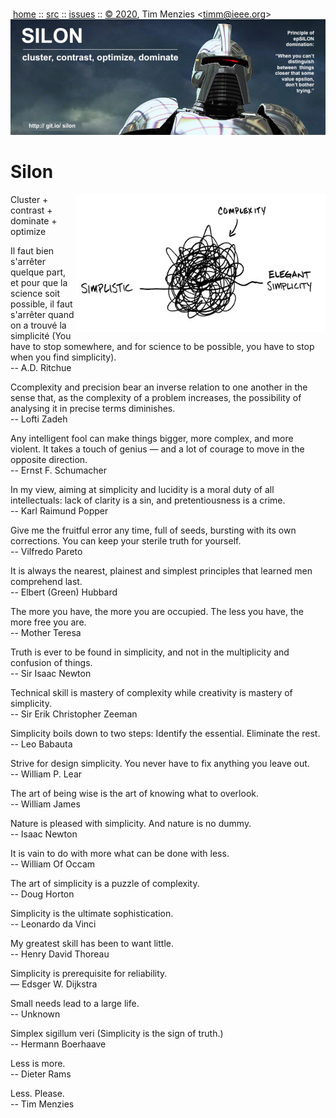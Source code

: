<a name=top></a><p>       
&nbsp;[home](http://git.io/silon) ::
[src](https://github.com/timm/silon/raw/master/src) ::
[issues](http://git.io/silon) ::
<a href="https://github.com/timm/silon/raw/master/raw/master/LICENSE.md">&copy; 2020</a>,
Tim Menzies
<<a href="mailto:timm@ieee.org">timm&commat;ieee.org</a>>
<br>
[<img width=900 src="https://github.com/timm/silon/raw/master/etc/img/banner.jpg">](http://git.io/silon)<br>


# Silon

<img width=400 align=right src="etc/img/simplicity.jpg">

Cluster + contrast + dominate + optimize 


Il faut bien s'arrêter quelque part, et pour que la science soit possible, il faut s'arrêter quand on a trouvé la simplicité
(You have to stop somewhere, and for science to be possible, you have to stop when you find simplicity).  
-- A.D. Ritchue

Ccomplexity and precision bear an inverse relation to one another in the sense that, as the complexity of a problem increases, the possibility of analysing it in precise terms diminishes.  
-- Lofti Zadeh 

Any intelligent fool can make things bigger, more complex, and more violent. It takes a touch of genius — and a lot of courage to move in the opposite direction.   
-- Ernst F. Schumacher

In my view, aiming at simplicity and lucidity is a moral duty of all intellectuals: lack of clarity is a sin, and pretentiousness is a crime.  
--  Karl Raimund Popper

Give me the fruitful error any time, full of seeds, bursting with its own corrections. You can keep your sterile truth for yourself.    
--  Vilfredo Pareto

It is always the nearest, plainest and simplest principles that learned men comprehend last.  
-- Elbert (Green) Hubbard

The more you have, the more you are occupied. The less you have, the more free you are.  
-- Mother Teresa

Truth is ever to be found in simplicity, and not in the multiplicity and confusion of things.  
-- Sir Isaac Newton

Technical skill is mastery of complexity while creativity is mastery of simplicity.  
--  Sir Erik Christopher Zeeman

Simplicity boils down to two steps: Identify the essential. Eliminate the rest.   
-- Leo Babauta 

Strive for design simplicity. You never have to fix anything you leave out.   
-- William P. Lear

The art of being wise is the art of knowing what to overlook.   
-- William James

Nature is pleased with simplicity. And nature is no dummy.   
-- Isaac Newton

It is vain to do with more what can be done with less.   
-- William Of Occam

The art of simplicity is a puzzle of complexity.  
-- Doug Horton

Simplicity is the ultimate sophistication.  
-- Leonardo da Vinci

My greatest skill has been to want little.    
-- Henry David Thoreau

Simplicity is prerequisite for reliability.  
— Edsger W. Dijkstra

Small needs lead to a large life.   
-- Unknown

Simplex sigillum veri
(Simplicity is the sign of truth.)  
-- Hermann Boerhaave

Less is more.   
-- Dieter Rams

Less. Please.   
-- Tim Menzies
